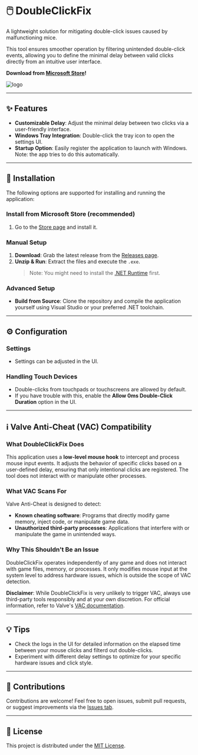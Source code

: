 ﻿# 🖱️ DoubleClickFix

A lightweight solution for mitigating double-click issues caused by malfunctioning mice.  

This tool ensures smoother operation by filtering unintended double-click events, allowing you to define the minimal delay between valid clicks directly from an intuitive user interface.

**Download from [Microsoft Store](https://apps.microsoft.com/detail/9PDGM7NL2FF2?hl=en-us&gl=CH&ocid=pdpshare)!**

![logo](DoubleClickFix/app.ico)

---

## ✨ Features
- **Customizable Delay**: Adjust the minimal delay between two clicks via a user-friendly interface.
- **Windows Tray Integration**: Double-click the tray icon to open the settings UI.
- **Startup Option**: Easily register the application to launch with Windows. Note: the app tries to do this automatically.

---

## 🚀 Installation

The following options are supported for installing and running the application:

### Install from Microsoft Store (recommended)
1. Go to the [Store page](https://apps.microsoft.com/detail/9PDGM7NL2FF2?hl=en-us&gl=CH&ocid=pdpshare) and install it.

### Manual Setup
1. **Download**: Grab the latest release from the [Releases page](https://github.com/nenning/DoubleClickFix/releases).
2. **Unzip & Run**: Extract the files and execute the `.exe`.  
   > Note: You might need to install the [.NET Runtime](https://dotnet.microsoft.com/en-us/download/dotnet) first.

### Advanced Setup
- **Build from Source**: Clone the repository and compile the application yourself using Visual Studio or your preferred .NET toolchain.

---

## ⚙️ Configuration

### Settings
- Settings can be adjusted in the UI.

### Handling Touch Devices
- Double-clicks from touchpads or touchscreens are allowed by default. 
- If you have trouble with this, enable the **Allow 0ms Double-Click Duration** option in the UI.

---

## ℹ️ Valve Anti-Cheat (VAC) Compatibility

### What **DoubleClickFix** Does
This application uses a **low-level mouse hook** to intercept and process mouse input events. It adjusts the behavior of specific clicks based on a user-defined delay, ensuring that only intentional clicks are registered. The tool does not interact with or manipulate other processes.

### What VAC Scans For
Valve Anti-Cheat is designed to detect:
- **Known cheating software**: Programs that directly modify game memory, inject code, or manipulate game data.
- **Unauthorized third-party processes**: Applications that interfere with or manipulate the game in unintended ways.

### Why This Shouldn't Be an Issue
DoubleClickFix operates independently of any game and does not interact with game files, memory, or processes. It only modifies mouse input at the system level to address hardware issues, which is outside the scope of VAC detection.  

**Disclaimer**: While DoubleClickFix is very unlikely to trigger VAC, always use third-party tools responsibly and at your own discretion. For official information, refer to Valve's [VAC documentation](https://help.steampowered.com/en/faqs/view/571A-97DA-70E9-FF74).

---

## 💡 Tips
- Check the logs in the UI for detailed information on the elapsed time between your mouse clicks and filterd out double-clicks.
- Experiment with different delay settings to optimize for your specific hardware issues and click style.

---

## 🤝 Contributions
Contributions are welcome! Feel free to open issues, submit pull requests, or suggest improvements via the [Issues tab](https://github.com/nenning/DoubleClickFix/issues).

---

## 📜 License
This project is distributed under the [MIT License](LICENSE.txt).
